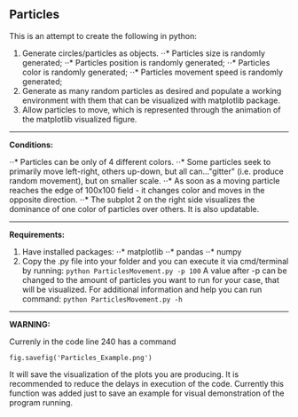 ## Particles

This is an attempt to create the following in python:
1. Generate circles/particles as objects.
⋅⋅* Particles size is randomly generated;
⋅⋅* Particles position is randomly generated;
⋅⋅* Particles color is randomly generated;
⋅⋅* Particles movement speed is randomly generated;
2. Generate as many random particles as desired and populate a working environment with them that can be visualized with matplotlib package.
3. Allow particles to move, which is represented through the animation of the matplotlib visualized figure.

---
__Conditions:__

⋅⋅* Particles can be only of 4 different colors.
⋅⋅* Some particles seek to primarily move left-right, others up-down, but all can..."gitter" (i.e. produce random movement), but on smaller scale.
⋅⋅* As soon as a moving particle reaches the edge of 100x100 field - it changes color and moves in the opposite direction.
⋅⋅* The subplot 2 on the right side visualizes the dominance of one color of particles over others. It is also updatable.

---
__Requirements:__

1. Have installed packages:
⋅⋅* matplotlib
⋅⋅* pandas
⋅⋅* numpy
2. Copy the .py file into your folder and you can execute it via cmd/terminal by running:
`python ParticlesMovement.py -p 100`
A value after -p can be changed to the amount of particles you want to run for your case, that will be visualized. 
For additional information and help you can run command:
`python ParticlesMovement.py -h`

---
__WARNING:__

Currenly in the code line 240 has a command

```{python}
fig.savefig('Particles_Example.png')
```

It will save the visualization of the plots you are producing. It is recommended to reduce the delays in execution of the code.
Currently this function was added just to save an example for visual demonstration of the program running.
